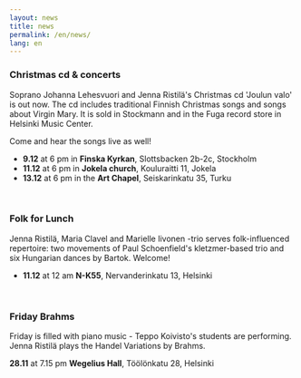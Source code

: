 ```yaml
---
layout: news
title: news
permalink: /en/news/
lang: en
---
```


<!--<h1>{{ page.title }}</h1>-->
<!--<img src="/images/jenna3.jpg" width="300px" alt="Jenna Ristilä" style="float: right; margin-left: 50px; margin-top: 25px;  ">-->


### Christmas cd & concerts

Soprano Johanna Lehesvuori and Jenna Ristilä's Christmas cd 'Joulun valo' is out now. The cd includes traditional Finnish Christmas songs and songs about Virgin Mary. It is sold in Stockmann and in the Fuga record store in Helsinki Music Center.

Come and hear the songs live as well!

- __9.12__ at 6 pm in __Finska Kyrkan__, Slottsbacken 2b-2c, Stockholm
- __11.12__ at 6 pm in __Jokela church__, Kouluraitti 11, Jokela
- __13.12__ at 6 pm in the __Art Chapel__, Seiskarinkatu 35, Turku 
<!--<http://www.taidekappeli.fi>-->
<!--[www.taidekappeli.fi](http://www.taidekappeli.fi){:target="_blank"}  foo-->

<br/>


### Folk for Lunch

Jenna Ristilä, Maria Clavel and Marielle Iivonen -trio serves folk-influenced repertoire: two movements of Paul Schoenfield's kletzmer-based trio and six Hungarian dances by Bartok. Welcome!

- __11.12__ at 12 am __N-K55__, Nervanderinkatu 13, Helsinki

<br/>

### Friday Brahms

Friday is filled with piano music - Teppo Koivisto's students are performing. Jenna Ristilä plays the Handel Variations by Brahms.

__28.11__ at 7.15 pm __Wegelius Hall__, Töölönkatu 28, Helsinki

